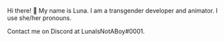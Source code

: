 Hi there! 🖖 My name is Luna. I am a transgender developer and animator. I use she/her pronouns.

Contact me on Discord at LunaIsNotABoy#0001.
